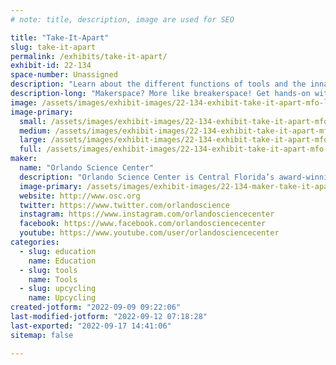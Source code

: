 ```yaml
---
# note: title, description, image are used for SEO

title: "Take-It-Apart"
slug: take-it-apart
permalink: /exhibits/take-it-apart/
exhibit-id: 22-134
space-number: Unassigned
description: "Learn about the different functions of tools and the innards of electronics as you take them apart!"
description-long: "Makerspace? More like breakerspace! Get hands-on with tools and electronics as you meticulously take them apart bit by bit - and even learn about the different bits you&#039;ll use! "
image: /assets/images/exhibit-images/22-134-exhibit-take-it-apart-mfo-large.PNG
image-primary: 
  small: /assets/images/exhibit-images/22-134-exhibit-take-it-apart-mfo-small.PNG
  medium: /assets/images/exhibit-images/22-134-exhibit-take-it-apart-mfo-medium.PNG
  large: /assets/images/exhibit-images/22-134-exhibit-take-it-apart-mfo-large.PNG
  full: /assets/images/exhibit-images/22-134-exhibit-take-it-apart-mfo-full.PNG
maker: 
  name: "Orlando Science Center"
  description: "Orlando Science Center is Central Florida’s award-winning, hands-on science museum. For more than 60 years, our exhibits and programming have brought science to life for not just residents of Central Florida, but also visitors from around the world."
  image-primary: /assets/images/exhibit-images/22-134-maker-take-it-apart-osc-building-at-night-2018-1920x720-1920x720-medium.jpg
  website: http://www.osc.org
  twitter: https://www.twitter.com/orlandoscience
  instagram: https://www.instagram.com/orlandosciencecenter
  facebook: https://www.facebook.com/orlandosciencecenter
  youtube: https://www.youtube.com/user/orlandosciencecenter
categories: 
  - slug: education
    name: Education
  - slug: tools
    name: Tools
  - slug: upcycling
    name: Upcycling
created-jotform: "2022-09-09 09:22:06"
last-modified-jotform: "2022-09-12 07:18:28"
last-exported: "2022-09-17 14:41:06"
sitemap: false

---
```

